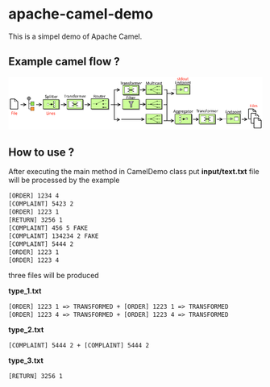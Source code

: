 # apache-camel-demo

This is a simpel demo of Apache Camel.

## Example camel flow ?
![alt tag](https://github.com/vachacz/apache-camel-demo/blob/master/diagram.png?raw=true)

## How to use ?

After executing the main method in CamelDemo class put **input/text.txt** file will be processed by the example
```
[ORDER] 1234 4
[COMPLAINT] 5423 2
[ORDER] 1223 1
[RETURN] 3256 1
[COMPLAINT] 456 5 FAKE
[COMPLAINT] 134234 2 FAKE
[COMPLAINT] 5444 2
[ORDER] 1223 1
[ORDER] 1223 4
```
three files will be produced

**type_1.txt**
```
[ORDER] 1223 1 => TRANSFORMED + [ORDER] 1223 1 => TRANSFORMED
[ORDER] 1223 4 => TRANSFORMED + [ORDER] 1223 4 => TRANSFORMED
```

**type_2.txt**
```
[COMPLAINT] 5444 2 + [COMPLAINT] 5444 2
```

**type_3.txt**
```
[RETURN] 3256 1
```

